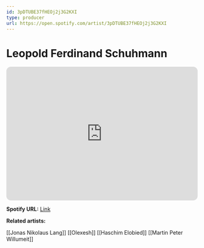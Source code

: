 ```yaml
---
id: 3pDTUBE37fHEOj2j3G2KXI
type: producer
url: https://open.spotify.com/artist/3pDTUBE37fHEOj2j3G2KXI
---
```

# Leopold Ferdinand Schuhmann

<iframe style="border-radius:12px" src="https://open.spotify.com/embed/artist/3pDTUBE37fHEOj2j3G2KXI" width="100%" height="352" frameBorder="0" allowfullscreen="" allow="autoplay; clipboard-write; encrypted-media; fullscreen; picture-in-picture" loading="lazy"></iframe>

**Spotify URL:** [Link](https://open.spotify.com/artist/3pDTUBE37fHEOj2j3G2KXI)

**Related artists:**

[[Jonas Nikolaus Lang]]
[[Olexesh]]
[[Haschim Elobied]]
[[Martin Peter Willumeit]]
